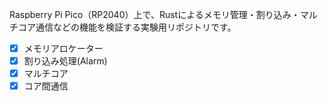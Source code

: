 Raspberry Pi Pico（RP2040）上で、Rustによるメモリ管理・割り込み・マルチコア通信などの機能を検証する実験用リポジトリです。

- [x] メモリアロケーター
- [x] 割り込み処理(Alarm)
- [x] マルチコア
- [x] コア間通信
